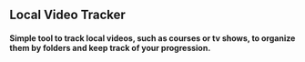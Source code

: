 ## Local Video Tracker

#### Simple tool to track local videos, such as courses or tv shows, to organize them by folders and keep track of your progression.
